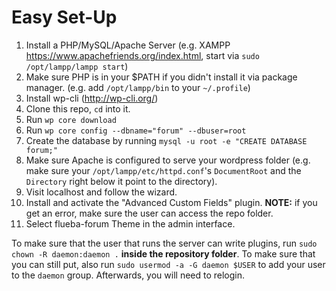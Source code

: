 
# Easy Set-Up

1. Install a PHP/MySQL/Apache Server (e.g. XAMPP https://www.apachefriends.org/index.html, start via `sudo /opt/lampp/lampp start`)
2. Make sure PHP is in your $PATH if you didn't install it via package manager. (e.g. add `/opt/lampp/bin` to your `~/.profile`)
3. Install wp-cli (http://wp-cli.org/)
4. Clone this repo, `cd` into it.
5. Run `wp core download`
6. Run `wp core config --dbname="forum" --dbuser=root`
7. Create the database by running `mysql -u root -e "CREATE DATABASE forum;"`
8. Make sure Apache is configured to serve your wordpress folder (e.g. make sure your `/opt/lampp/etc/httpd.conf`'s `DocumentRoot` and the `Directory` right below it point to the directory).
9. Visit localhost and follow the wizard.
10. Install and activate the "Advanced Custom Fields" plugin. **NOTE:** if you get an error, make sure the user can access the repo folder.
10. Select flueba-forum Theme in the admin interface.

To make sure that the user that runs the server can write plugins, run `sudo chown -R daemon:daemon .` **inside the repository folder**. To make sure that you can still put, also run `sudo usermod -a -G daemon $USER` to add your user to the `daemon` group. Afterwards, you will need to relogin.
